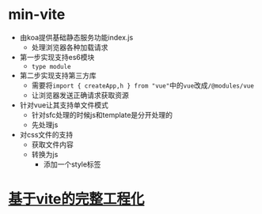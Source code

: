 # min-vite
- 由koa提供基础静态服务功能index.js
  - 处理浏览器各种加载请求
- 第一步实现支持es6模块
  - ``type module``
- 第二步实现支持第三方库
    - 需要将``import { createApp,h } from "vue"``中的``vue``改成``/@modules/vue``
    - 让浏览器发送正确请求获取资源
- 针对vue让其支持单文件模式
  - 针对sfc处理的时候js和template是分开处理的
  - 先处理js
- 对css文件的支持
  - 获取文件内容
  - 转换为js
    - 添加一个style标签

# [基于vite的完整工程化](https://github.com/zxlfly/ComponentLibraryEngineering)